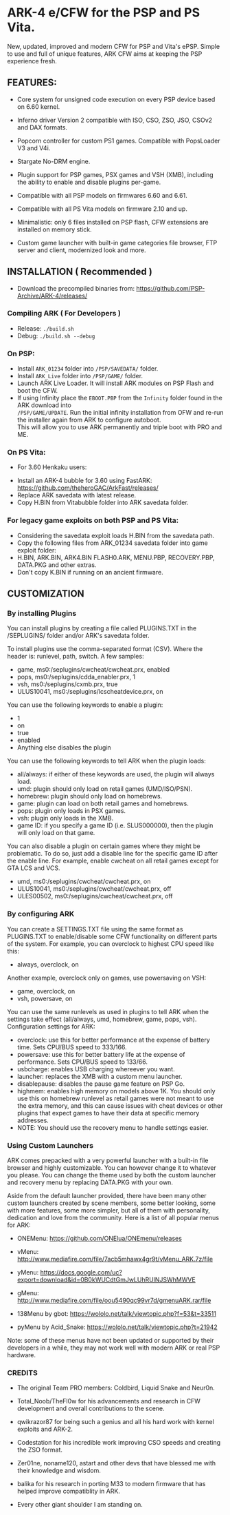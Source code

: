 # ARK-4 e/CFW for the PSP and PS Vita.

New, updated, improved and modern CFW for PSP and Vita's ePSP.
Simple to use and full of unique features, ARK CFW aims at keeping the PSP experience fresh.

## FEATURES:

- Core system for unsigned code execution on every PSP device based on 6.60 kernel.

- Inferno driver Version 2 compatible with ISO, CSO, ZSO, JSO, CSOv2 and DAX formats.

- Popcorn controller for custom PS1 games. Compatible with PopsLoader V3 and V4i.

- Stargate No-DRM engine.

- Plugin support for PSP games, PSX games and VSH (XMB), including the ability to enable and disable plugins per-game.

- Compatible with all PSP models on firmwares 6.60 and 6.61.

- Compatible with all PS Vita models on firmware 2.10 and up.

- Minimalistic: only 6 files installed on PSP flash, CFW extensions are installed on memory stick.

- Custom game launcher with built-in game categories file browser, FTP server and client, modernized look and more.



## INSTALLATION ( Recommended )

- Download the precompiled binaries from: https://github.com/PSP-Archive/ARK-4/releases/


### Compiling ARK ( For Developers ) 

- Release: `./build.sh` 
- Debug: `./build.sh --debug`

### On PSP:
- Install `ARK_01234` folder into `/PSP/SAVEDATA/` folder.
- Install `ARK_Live` folder into `/PSP/GAME/` folder.
- Launch ARK Live Loader. It will install ARK modules on PSP Flash and boot the CFW.
- If using Infinity place the `EBOOT.PBP` from the `Infinity` folder found in the ARK download into \
`/PSP/GAME/UPDATE`. Run the initial infinity installation from OFW and re-run the installer again from ARK to configure autoboot. \
  This will allow you to use ARK permanently and triple boot with PRO and ME.

### On PS Vita:
* For 3.60 Henkaku users:
- Install an ARK-4 bubble for 3.60 using FastARK: https://github.com/theheroGAC/ArkFast/releases/
- Replace ARK savedata with latest release.
- Copy H.BIN from Vitabubble folder into ARK savedata folder.


### For legacy game exploits on both PSP and PS Vita:
- Considering the savedata exploit loads H.BIN from the savedata path.
- Copy the following files from ARK_01234 savedata folder into game exploit folder:
- H.BIN, ARK.BIN, ARK4.BIN FLASH0.ARK, MENU.PBP, RECOVERY.PBP, DATA.PKG and other extras.
- Don't copy K.BIN if running on an ancient firmware.


## CUSTOMIZATION

### By installing Plugins
You can install plugins by creating a file called PLUGINS.TXT in the /SEPLUGINS/ folder and/or ARK's savedata folder.

To install plugins use the comma-separated format (CSV).
Where the header is: runlevel, path, switch.
A few samples:
- game, ms0:/seplugins/cwcheat/cwcheat.prx, enabled
- pops, ms0:/seplugins/cdda_enabler.prx, 1
- vsh, ms0:/seplugins/cxmb.prx, true
- ULUS10041, ms0:/seplugins/lcscheatdevice.prx, on

You can use the following keywords to enable a plugin:
- 1
- on
- true
- enabled
- Anything else disables the plugin

You can use the following keywords to tell ARK when the plugin loads:
- all/always: if either of these keywords are used, the plugin will always load.
- umd: plugin should only load on retail games (UMD/ISO/PSN).
- homebrew: plugin should only load on homebrews.
- game: plugin can load on both retail games and homebrews.
- pops: plugin only loads in PSX games.
- vsh: plugin only loads in the XMB.
- game ID: if you specify a game ID (i.e. SLUS000000), then the plugin will only load on that game.

You can also disable a plugin on certain games where they might be problematic.
To do so, just add a disable line for the specific game ID after the enable line.
For example, enable cwcheat on all retail games except for GTA LCS and VCS.
- umd, ms0:/seplugins/cwcheat/cwcheat.prx, on
- ULUS10041, ms0:/seplugins/cwcheat/cwcheat.prx, off
- ULES00502, ms0:/seplugins/cwcheat/cwcheat.prx, off


### By configuring ARK

You can create a SETTINGS.TXT file using the same format as PLUGINS.TXT to enable/disable some CFW functionality on different parts of the system.
For example, you can overclock to highest CPU speed like this:
- always, overclock, on

Another example, overclock only on games, use powersaving on VSH:
- game, overclock, on
- vsh, powersave, on

You can use the same runlevels as used in plugins to tell ARK when the settings take effect (all/always, umd, homebrew, game, pops, vsh).
Configuration settings for ARK:

- overclock: use this for better performance at the expense of battery time. Sets CPU/BUS speed to 333/166.
- powersave: use this for better battery life at the expense of performance. Sets CPU/BUS speed to 133/66.
- usbcharge: enables USB charging whereever you want.
- launcher: replaces the XMB with a custom menu launcher.
- disablepause: disables the pause game feature on PSP Go.
- highmem: enables high memory on models above 1K.
 You should only use this on homebrew runlevel as retail games were not meant to use the extra memory,
 and this can cause issues with cheat devices or other plugins that expect games to have their data at specific memory addresses.
- NOTE: You should use the recovery menu to handle settings easier.


### Using Custom Launchers
ARK comes prepacked with a very powerful launcher with a built-in file browser and highly customizable. You can however change it to whatever you please. You can change the theme used by both the custom launcher and recovery menu by replacing DATA.PKG with your own.


Aside from the default launcher provided, there have been many  other custom launchers created by scene members, some better looking, some with more features, some more simpler, but all of them with personality, dedication and love from the community. Here is a list of all popular menus for ARK:


- ONEMenu: https://github.com/ONElua/ONEmenu/releases

- vMenu: http://www.mediafire.com/file/7acb5mhawx4gr9t/vMenu_ARK.7z/file

- yMenu: https://docs.google.com/uc?export=download&id=0B0kWUCdtGmJwLUhRUlNJSWhMWVE

- gMenu: http://www.mediafire.com/file/oou5490qc99vr7d/gmenuARK.rar/file

- 138Menu by gbot: https://wololo.net/talk/viewtopic.php?f=53&t=33511

- pyMenu by Acid_Snake: https://wololo.net/talk/viewtopic.php?t=21942


Note: some of these menus have not been updated or supported by their developers in a while, they may not work well with modern ARK or real PSP hardware.


### CREDITS
- The original Team PRO members: Coldbird, Liquid Snake and Neur0n.

- Total_Noob/TheFl0w for his advancements and research in CFW development and overall contributions to the scene.

- qwikrazor87 for being such a genius and all his hard work with kernel exploits and ARK-2.

- Codestation for his incredible work improving CSO speeds and creating the ZSO format.

- Zer01ne, noname120, astart and other devs that have blessed me with their knowledge and wisdom.

- balika for his research in porting M33 to modern firmware that has helped improve compatiblity in ARK.

- Every other giant shoulder I am standing on.
